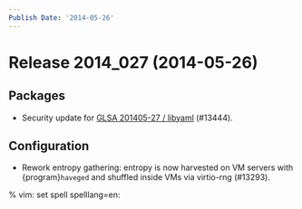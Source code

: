 ```yaml
---
Publish Date: '2014-05-26'
---
```


# Release 2014_027 (2014-05-26)

## Packages

- Security update for [GLSA 201405-27 / libyaml](http://www.gentoo.org/security/en/glsa/glsa-201405-27.xml) (#13444).

## Configuration

- Rework entropy gathering: entropy is now harvested on VM servers with
  {program}`haveged` and shuffled inside VMs via virtio-rng (#13293).

% vim: set spell spelllang=en:
